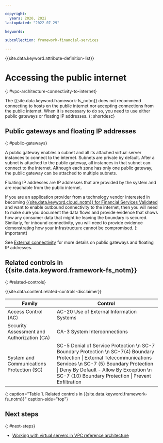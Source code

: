 ```yaml
---

copyright:
  years: 2020, 2022
lastupdated: "2022-07-29"

keywords: 

subcollection: framework-financial-services

---
```


{{site.data.keyword.attribute-definition-list}}

# Accessing the public internet
{: #vpc-architecture-connectivity-to-internet}

The {{site.data.keyword.framework-fs_notm}} does not recommend connecting to hosts on the public internet nor accepting connections from the public internet. When it is necessary to do so, you need to use either public gateways or floating IP addresses.
{: shortdesc}

## Public gateways and floating IP addresses
{: #public-gateways}

A public gateway enables a subnet and all its attached virtual server instances to connect to the internet. Subnets are private by default. After a subnet is attached to the public gateway, all instances in that subnet can connect to the internet. Although each zone has only one public gateway, the public gateway can be attached to multiple subnets.

Floating IP addresses are IP addresses that are provided by the system and are reachable from the public internet.

If you are an application provider from a technology vendor interested in becoming [{{site.data.keyword.cloud_notm}} for Financial Services Validated](/docs/framework-financial-services?topic=framework-financial-services-about#becoming-fs-validated) and want to enable outbound connectivity to the internet, then you will need to make sure you document the data flows and provide evidence that shows how any consumer data that might be leaving the boundary is secured. Similarly, for inbound connectivity, you will need to provide evidence demonstrating how your infrastructure cannot be compromised.
{: importamt}

See [External connectivity](/docs/vpc?topic=vpc-about-networking-for-vpc#external-connectivity) for more details on public gateways and floating IP addresses.

## Related controls in {{site.data.keyword.framework-fs_notm}} 
{: #related-controls}

{{site.data.content.related-controls-disclaimer}}

| Family              | Control                                           |
|---------------------|---------------------------------------------------|
| Access Control (AC) | AC-20 Use of External Information Systems |
| Security Assessment and Authorization (CA) | CA-3 System Interconnections |
| System and Communications Protection (SC)  | SC-5 Denial of Service Protection    \n SC-7 Boundary Protection \n SC-7(4) Boundary Protection &#124; External Telecommunications Services \n SC-7 (5) Boundary Protection &#124; Deny By Default - Allow By Exception \n SC-7 (10) Boundary Protection &#124; Prevent Exfiltration |
{: caption="Table 1. Related controls in {{site.data.keyword.framework-fs_notm}}" caption-side="top"}

## Next steps
{: #next-steps}

* [Working with virtual servers in VPC reference architecture](/docs/framework-financial-services?topic=framework-financial-services-shared-compute-vsi)
